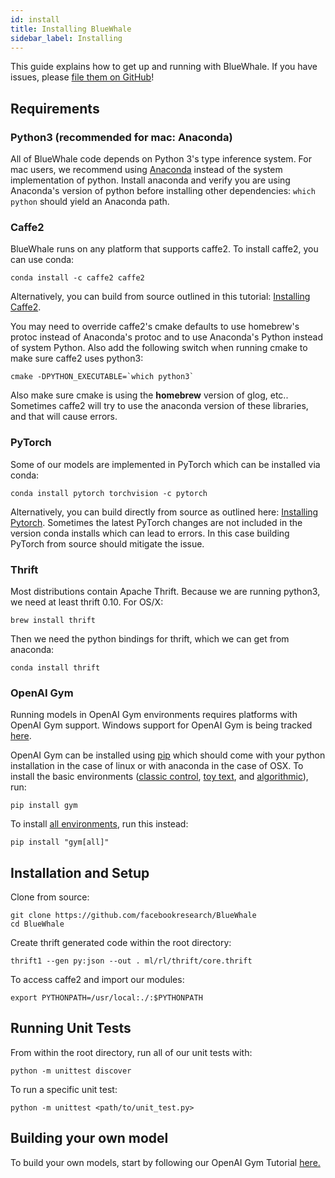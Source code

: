 ```yaml
---
id: install
title: Installing BlueWhale
sidebar_label: Installing
---
```


This guide explains how to get up and running with BlueWhale.  If you have issues, please [file them on GitHub](https://github.com/facebookresearch/BlueWhale/issues/new)!

## Requirements

### Python3 (recommended for mac: Anaconda)

All of BlueWhale code depends on Python 3's type inference system.  For mac users, we recommend using [Anaconda](https://www.continuum.io/downloads) instead of the system implementation of python. Install anaconda and verify you are using Anaconda's version of python before installing other dependencies: `which python` should yield an Anaconda path.

### Caffe2

BlueWhale runs on any platform that supports caffe2. To install caffe2, you can use conda:

```
conda install -c caffe2 caffe2
```

Alternatively, you can build from source outlined in this tutorial: [Installing Caffe2](https://caffe2.ai/docs/getting-started.html).

You may need to override caffe2's cmake defaults to use homebrew's protoc instead of Anaconda's protoc and to use Anaconda's Python instead of system Python.  Also add the following switch when running cmake to make sure caffe2 uses python3:

```
cmake -DPYTHON_EXECUTABLE=`which python3`
```

Also make sure cmake is using the **homebrew** version of glog, etc..  Sometimes caffe2
will try to use the anaconda version of these libraries, and that will cause errors.

### PyTorch

Some of our models are implemented in PyTorch which can be installed via conda:

```
conda install pytorch torchvision -c pytorch
```

Alternatively, you can build directly from source as outlined here: [Installing Pytorch](https://github.com/pytorch/pytorch#from-source). Sometimes the latest PyTorch changes are not included in the version conda installs which can lead to errors. In this case building PyTorch from source should mitigate the issue.


### Thrift

Most distributions contain Apache Thrift.  Because we are running python3, we need at least thrift 0.10.  For OS/X:

```
brew install thrift
```

Then we need the python bindings for thrift, which we can get from anaconda:

```
conda install thrift
```

### OpenAI Gym

Running models in OpenAI Gym environments requires platforms with OpenAI Gym support. Windows support for OpenAI Gym is being tracked [here](https://github.com/openai/gym/issues/11).

OpenAI Gym can be installed using [pip](https://pypi.python.org/pypi/pip) which should come with your python installation in the case of linux or with anaconda in the case of OSX.  To install the basic environments ([classic control](https://gym.openai.com/envs#classic_control), [toy text](https://gym.openai.com/envs#toy_text), and [algorithmic](https://gym.openai.com/envs#algorithmic)), run:

```
pip install gym
```

To install [all environments](https://gym.openai.com/envs/), run this instead:

```
pip install "gym[all]"
```

## Installation and Setup

Clone from source:

```
git clone https://github.com/facebookresearch/BlueWhale
cd BlueWhale
```

Create thrift generated code within the root directory:

```
thrift1 --gen py:json --out . ml/rl/thrift/core.thrift
```

To access caffe2 and import our modules:

```
export PYTHONPATH=/usr/local:./:$PYTHONPATH
```

## Running Unit Tests

From within the root directory, run all of our unit tests with:

```
python -m unittest discover
```

To run a specific unit test:

```
python -m unittest <path/to/unit_test.py>
```

## Building your own model

To build your own models, start by following our OpenAI Gym Tutorial [here.](openai_gym.md)
